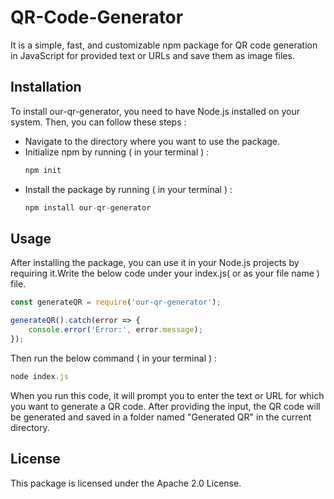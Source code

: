 # QR-Code-Generator
It is a simple, fast, and customizable npm package for QR code generation in JavaScript for provided text or URLs and save them as image files.

## Installation
To install our-qr-generator, you need to have Node.js installed on your system. Then, you can follow these steps : 

- Navigate to the directory where you want to use the package.
- Initialize npm by running ( in your terminal ) :
  ```javascript
  npm init
  ```
- Install the package by running ( in your terminal ) : 
  ```javascript
  npm install our-qr-generator   
  ```

## Usage

After installing the package, you can use it in your Node.js projects by requiring it.Write the below code under your index.js( or as your file name ) file.

```javascript
const generateQR = require('our-qr-generator');

generateQR().catch(error => {
    console.error('Error:', error.message);
});
```

Then run the below command ( in your terminal ) :
  ```javascript
  node index.js   
  ```
When you run this code, it will prompt you to enter the text or URL for which you want to generate a QR code. After providing the input, the QR code will be generated and saved in a folder named "Generated QR" in the current directory.

## License
This package is licensed under the Apache 2.0 License.
  
